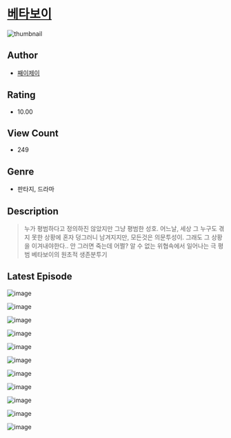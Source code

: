 # [베타보이](https://comic.naver.com/challenge/list?titleId=811016)
![thumbnail](https://image-comic.pstatic.net/user_contents_data/challenge_comic/2023/05/25/367147/upload_3833188235889357880_480x623.jpeg)

## Author
- [째이제이](https://comic.naver.com/artistTitle?id=367147)

## Rating
- 10.00

## View Count
- 249

## Genre
- 판타지, 드라마

## Description
> 누가 평범하다고 정의하진 않았지만 그냥 평범한 성호. 어느날, 세상 그 누구도 겪지 못한 상황에 혼자 덩그러니 남겨지지만, 모든것은 의문투성이. 그래도 그 상황을 이겨내야한다.. 안 그러면 죽는데 어쩔? 알 수 없는 위협속에서 일어나는 극 평범 베타보이의 원초적 생존분투기


## Latest Episode
![image](https://image-comic.pstatic.net/user_contents_data/challenge_comic/2023/05/25/367147/upload_7161960569396277553.jpeg)

![image](https://image-comic.pstatic.net/user_contents_data/challenge_comic/2023/05/25/367147/upload_3689121233853887589.jpeg)

![image](https://image-comic.pstatic.net/user_contents_data/challenge_comic/2023/05/25/367147/upload_4135209791421375845.jpeg)

![image](https://image-comic.pstatic.net/user_contents_data/challenge_comic/2023/05/25/367147/upload_3472614178696933431.jpeg)

![image](https://image-comic.pstatic.net/user_contents_data/challenge_comic/2023/05/25/367147/upload_7147272203022906209.jpeg)

![image](https://image-comic.pstatic.net/user_contents_data/challenge_comic/2023/05/25/367147/upload_3617062737037112933.jpeg)

![image](https://image-comic.pstatic.net/user_contents_data/challenge_comic/2023/05/25/367147/upload_3774972201215080501.jpeg)

![image](https://image-comic.pstatic.net/user_contents_data/challenge_comic/2023/05/25/367147/upload_3905292907030066481.jpeg)

![image](https://image-comic.pstatic.net/user_contents_data/challenge_comic/2023/05/25/367147/upload_3990577605311292213.jpeg)

![image](https://image-comic.pstatic.net/user_contents_data/challenge_comic/2023/05/25/367147/upload_7292793863186690866.jpeg)

![image](https://image-comic.pstatic.net/user_contents_data/challenge_comic/2023/05/25/367147/upload_7148681784751055667.jpeg)
